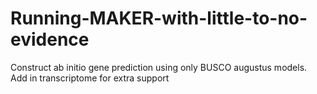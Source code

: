 # Running-MAKER-with-little-to-no-evidence
Construct ab initio gene prediction using only BUSCO augustus models. Add in transcriptome for extra support
